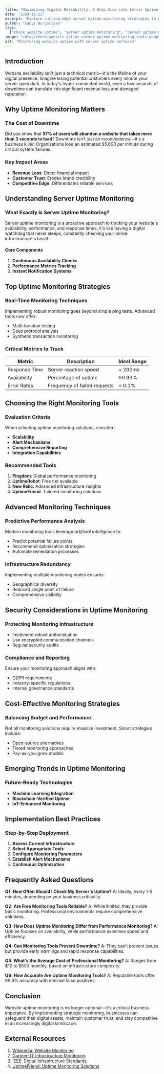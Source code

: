 ```yaml
---
title: "Maximizing Digital Reliability: A Deep Dive into Server Uptime Monitoring Tools"
date: "2024-11-21"
excerpt: "Explore cutting-edge server uptime monitoring strategies to prevent downtime, optimize performance, and ensure seamless digital experiences for your online business."
author: "Sabyr Nurgaliyev"
tags:
  ["check website uptime", "server uptime monitoring", "server uptime monitoring tools", "server uptime software"]
image: "/blog/check-website-uptime-server-uptime-monitoring-tools.webp"
alt: "Monitoring website uptime with server uptime software"
---
```


## Introduction

Website availability isn't just a technical metric—it's the lifeline of your digital presence. Imagine losing potential customers every minute your server goes dark. In today's hyper-connected world, even a few seconds of downtime can translate into significant revenue loss and damaged reputation.

## Why Uptime Monitoring Matters

### The Cost of Downtime
Did you know that **57% of users will abandon a website that takes more than 3 seconds to load**? Downtime isn't just an inconvenience—it's a business killer. Organizations lose an estimated *$5,600 per minute* during critical system failures.

### Key Impact Areas
- **Revenue Loss**: Direct financial impact
- **Customer Trust**: Erodes brand credibility
- **Competitive Edge**: Differentiates reliable services

## Understanding Server Uptime Monitoring

### What Exactly is Server Uptime Monitoring?
Server uptime monitoring is a proactive approach to tracking your website's availability, performance, and response times. It's like having a digital watchdog that never sleeps, constantly checking your online infrastructure's health.

#### Core Components
1. **Continuous Availability Checks**
2. **Performance Metrics Tracking**
3. **Instant Notification Systems**

## Top Uptime Monitoring Strategies

### Real-Time Monitoring Techniques
Implementing robust monitoring goes beyond simple ping tests. Advanced tools now offer:
- Multi-location testing
- Deep protocol analysis
- Synthetic transaction monitoring

### Critical Metrics to Track
| Metric | Description | Ideal Range |
|--------|-------------|-------------|
| Response Time | Server reaction speed | < 200ms |
| Availability | Percentage of uptime | 99.99% |
| Error Rates | Frequency of failed requests | < 0.1% |

## Choosing the Right Monitoring Tools

### Evaluation Criteria
When selecting uptime monitoring solutions, consider:
- **Scalability**
- **Alert Mechanisms**
- **Comprehensive Reporting**
- **Integration Capabilities**

### Recommended Tools
1. **Pingdom**: Global performance monitoring
2. **UptimeRobot**: Free tier available
3. **New Relic**: Advanced infrastructure insights
4. **UptimeFriend**: Tailored monitoring solutions

## Advanced Monitoring Techniques

### Predictive Performance Analysis
Modern monitoring tools leverage *artificial intelligence* to:
- Predict potential failure points
- Recommend optimization strategies
- Automate remediation processes

### Infrastructure Redundancy
Implementing multiple monitoring nodes ensures:
- Geographical diversity
- Reduced single point of failure
- Comprehensive visibility

## Security Considerations in Uptime Monitoring

### Protecting Monitoring Infrastructure
- Implement robust authentication
- Use encrypted communication channels
- Regular security audits

### Compliance and Reporting
Ensure your monitoring approach aligns with:
- GDPR requirements
- Industry-specific regulations
- Internal governance standards

## Cost-Effective Monitoring Strategies

### Balancing Budget and Performance
Not all monitoring solutions require massive investment. Smart strategies include:
- Open-source alternatives
- Tiered monitoring approaches
- Pay-as-you-grow models

## Emerging Trends in Uptime Monitoring

### Future-Ready Technologies
- **Machine Learning Integration**
- **Blockchain-Verified Uptime**
- **IoT-Enhanced Monitoring**

## Implementation Best Practices

### Step-by-Step Deployment
1. **Assess Current Infrastructure**
2. **Select Appropriate Tools**
3. **Configure Monitoring Parameters**
4. **Establish Alert Mechanisms**
5. **Continuous Optimization**

## Frequently Asked Questions

**Q1: How Often Should I Check My Server's Uptime?**
A: Ideally, every 1-5 minutes, depending on your business criticality.

**Q2: Are Free Monitoring Tools Reliable?**
A: While limited, they provide basic monitoring. Professional environments require comprehensive solutions.

**Q3: How Does Uptime Monitoring Differ from Performance Monitoring?**
A: Uptime focuses on availability, while performance examines speed and efficiency.

**Q4: Can Monitoring Tools Prevent Downtime?**
A: They can't prevent issues but provide early warnings and rapid response capabilities.

**Q5: What's the Average Cost of Professional Monitoring?**
A: Ranges from $10 to $500 monthly, based on infrastructure complexity.

**Q6: How Accurate Are Uptime Monitoring Tools?**
A: Reputable tools offer 99.9% accuracy with minimal false positives.

## Conclusion

Website uptime monitoring is no longer optional—it's a critical business imperative. By implementing strategic monitoring, businesses can safeguard their digital assets, maintain customer trust, and stay competitive in an increasingly digital landscape.

## External Resources
1. [Wikipedia: Website Monitoring](https://en.wikipedia.org/wiki/Website_monitoring)
2. [Gartner: IT Infrastructure Monitoring](https://www.gartner.com/)
3. [IEEE: Digital Infrastructure Standards](https://standards.ieee.org/)
4. [UptimeFriend: Uptime Monitoring Solutions](https://uptimefriend.com/)